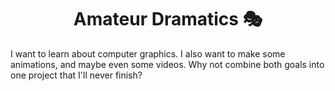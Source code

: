 <div align="center"><h1>Amateur Dramatics 🎭</h1></div>

I want to learn about computer graphics. I also want to make some animations, and maybe even some videos. Why not combine both goals into one project that I'll never finish?

